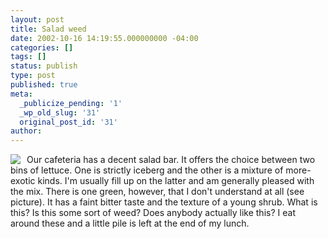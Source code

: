 ```yaml
---
layout: post
title: Salad weed
date: 2002-10-16 14:19:55.000000000 -04:00
categories: []
tags: []
status: publish
type: post
published: true
meta:
  _publicize_pending: '1'
  _wp_old_slug: '31'
  original_post_id: '31'
author: 
---
```

<a href="/weblog/images/DCP_1076.JPG"><img src="/weblog/thumbnails/DCP_1076.JPG" align="left" style="margin-right:10px;" /></a>Our cafeteria has a decent salad bar.  It offers the choice between two bins of lettuce.  One is strictly iceberg and the other is a mixture of more-exotic kinds.  I'm usually fill up on the latter and am generally pleased with the mix.  There is one green, however, that I don't understand at all (see picture).  It has a faint bitter taste and the texture of a young shrub.  What is this?  Is this some sort of weed?  Does anybody actually like this?  I eat around these and a little pile is left at the end of my lunch.
